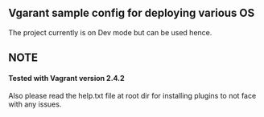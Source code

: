 ## Vgarant sample config for deploying various OS
The project currently is on Dev mode but can be used hence.

## NOTE
#### Tested with Vagrant version 2.4.2
Also please read the help.txt file at root dir for installing plugins to not face with any issues.

